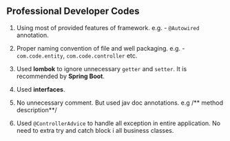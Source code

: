 ## Professional Developer Codes

1. Using most of provided features of framework. e.g. - `@Autowired` annotation.

2. Proper naming convention of file and well packaging.
    e.g. -  `com.code.entity`, `com.code.controller` etc.

3. Used **lombok** to ignore unnecessary `getter` and `setter`.
    It is recommended by **Spring Boot**.
    
4. Used **interfaces**.

5. No unnecessary comment. But used jav doc annotations.
    e.g /** method description**/
    
6. Used `@ControllerAdvice` to handle all exception in entire application. No need to extra try and catch block i all business classes.


